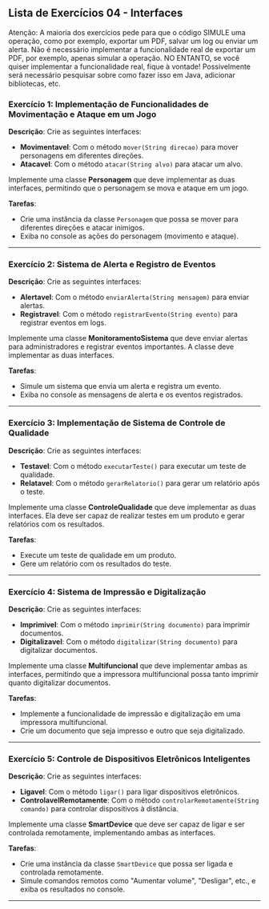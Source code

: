 
## Lista de Exercícios 04 - Interfaces

Atenção: A maioria dos exercícios pede para que o código SIMULE uma operação, como por exemplo, exportar um PDF, salvar um log ou enviar um alerta. Não é necessário implementar a funcionalidade real de exportar um PDF, por exemplo, apenas simular a operação. NO ENTANTO, se você quiser implementar a funcionalidade real, fique à vontade! Possivelmente será necessário pesquisar sobre como fazer isso em Java, adicionar bibliotecas, etc.

### Exercício 1: Implementação de Funcionalidades de Movimentação e Ataque em um Jogo

**Descrição**:
Crie as seguintes interfaces:
- **Movimentavel**: Com o método `mover(String direcao)` para mover personagens em diferentes direções.
- **Atacavel**: Com o método `atacar(String alvo)` para atacar um alvo.

Implemente uma classe **Personagem** que deve implementar as duas interfaces, permitindo que o personagem se mova e ataque em um jogo.

**Tarefas**:
- Crie uma instância da classe `Personagem` que possa se mover para diferentes direções e atacar inimigos.
- Exiba no console as ações do personagem (movimento e ataque).

---

### Exercício 2: Sistema de Alerta e Registro de Eventos

**Descrição**:
Crie as seguintes interfaces:
- **Alertavel**: Com o método `enviarAlerta(String mensagem)` para enviar alertas.
- **Registravel**: Com o método `registrarEvento(String evento)` para registrar eventos em logs.

Implemente uma classe **MonitoramentoSistema** que deve enviar alertas para administradores e registrar eventos importantes. A classe deve implementar as duas interfaces.

**Tarefas**:
- Simule um sistema que envia um alerta e registra um evento.
- Exiba no console as mensagens de alerta e os eventos registrados.

---

### Exercício 3: Implementação de Sistema de Controle de Qualidade

**Descrição**:
Crie as seguintes interfaces:
- **Testavel**: Com o método `executarTeste()` para executar um teste de qualidade.
- **Relatavel**: Com o método `gerarRelatorio()` para gerar um relatório após o teste.

Implemente uma classe **ControleQualidade** que deve implementar as duas interfaces. Ela deve ser capaz de realizar testes em um produto e gerar relatórios com os resultados.

**Tarefas**:
- Execute um teste de qualidade em um produto.
- Gere um relatório com os resultados do teste.

---

### Exercício 4: Sistema de Impressão e Digitalização

**Descrição**:
Crie as seguintes interfaces:
- **Imprimivel**: Com o método `imprimir(String documento)` para imprimir documentos.
- **Digitalizavel**: Com o método `digitalizar(String documento)` para digitalizar documentos.

Implemente uma classe **Multifuncional** que deve implementar ambas as interfaces, permitindo que a impressora multifuncional possa tanto imprimir quanto digitalizar documentos.

**Tarefas**:
- Implemente a funcionalidade de impressão e digitalização em uma impressora multifuncional.
- Crie um documento que seja impresso e outro que seja digitalizado.

---

### Exercício 5: Controle de Dispositivos Eletrônicos Inteligentes

**Descrição**:
Crie as seguintes interfaces:
- **Ligavel**: Com o método `ligar()` para ligar dispositivos eletrônicos.
- **ControlavelRemotamente**: Com o método `controlarRemotamente(String comando)` para controlar dispositivos à distância.

Implemente uma classe **SmartDevice** que deve ser capaz de ligar e ser controlada remotamente, implementando ambas as interfaces.

**Tarefas**:
- Crie uma instância da classe `SmartDevice` que possa ser ligada e controlada remotamente.
- Simule comandos remotos como "Aumentar volume", "Desligar", etc., e exiba os resultados no console.

---
